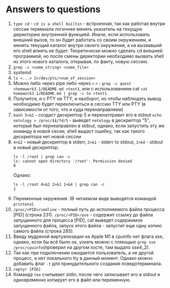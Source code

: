 # Answers to questions

1. `type cd` - `cd is a shell builtin` - встроенная, так как работая внутри сессии терминала логичнее менять указатель на текущую дерикторию внутренней функцией. Иначе, если использовать внешний вызов, то он будет работать со своим окружением, и менять текущий каталог внутри своего окружения, а на вызвавший его shell влиять не будет. Теоретически можно сделать cd внешней программой, но после смены деректории необходимо вызвать shell из этого нового каталога, открывая, по факту, новую сессию.
2. `grep -c <some_string> <some_file>`
3. systemd
4. `ls <...> 2>/dev/pts/<num_of_session>`
5. Можно либо через pipe либо через `<` `>` : `grep -c quest <homework3.1/README.md >test1`, или с использованием cat `cat homework3.1/README.md | grep -c to >test1` 
6. Получится, и с PTY на TTY, и наоборот, но чтобы наблюдать вывод необходимо будет переключиться в сессию TTY или PTY (в зависимости от того, что и куда перенаправляем)
7. `bash 5>&1` - cоздаст дескриптор 5 и перенатправит его в stdout
   `echo netology > /proc/$$/fd/5` - выведет `netology` в дескриптор "5", который был пернеаправлен в stdout, однако, если запустить эту же команду в новой сесии, shell выдаст ошибку, так как такого дескриптора нет новой сессии
8. `4>&2` - новый дескриптор в stderr, `2>&1` - stderr to stdout, `1>&4` - stdout в новый дескриптор. 
     ```
     ls -l /root | grep can -c
     ls: cannot open directory '/root': Permission denied
     0
     ```
   Однако:
     ```
     ls -l /root 4>&2 2>&1 1>&4 | grep can -c
     1
     ```
9. Переменные окружения. (В читаемом виде выводятся командой `printenv`).
10. `/proc/<PID>/cmdline` - полный путь до исполняемого файла процесса [PID]  (строка 231).
    `/proc/<PID>/exe` - содержит ссылку до файла запущенного для процесса [PID], cat выведет содержимое запущенного файла, запуск этого файла - запустит еще одну копию самого файла (строка 285).
11. Ввиду мудреной виртуализации на Apple M1 в cpuinfo нет флага sse, однако, если бы всё было ок, узнать можно с помощью `grep sse /proc/cpuinfo`(проверил на другом хосте, там выдало sse4_2).
12. Так как при подключении ожидается пользователь, а не другой процесс, и нет локального tty в данный момент. Однако можно добавить флаг `-t` для принудительного создания псведотерминала.
13. `reptyr [PID]`
14. Команда `tee` считывает stdin, после чего записывает его в stdout и одновременно копирует его в файл или переменную.